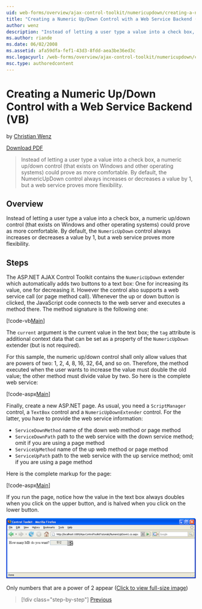 ```yaml
---
uid: web-forms/overview/ajax-control-toolkit/numericupdown/creating-a-numeric-up-down-control-with-a-web-service-backend-vb
title: "Creating a Numeric Up/Down Control with a Web Service Backend (VB) | Microsoft Docs"
author: wenz
description: "Instead of letting a user type a value into a check box, a numeric up/down control (that exists on Windows and other operating systems) could prove as more c... (VB)"
ms.author: riande
ms.date: 06/02/2008
ms.assetid: afa59dfa-fef1-43d3-8fdd-aea3be36ed3c
msc.legacyurl: /web-forms/overview/ajax-control-toolkit/numericupdown/creating-a-numeric-up-down-control-with-a-web-service-backend-vb
msc.type: authoredcontent
---
```

# Creating a Numeric Up/Down Control with a Web Service Backend (VB)

by [Christian Wenz](https://github.com/wenz)

[Download PDF](https://download.microsoft.com/download/2/d/c/2dc10e34-6983-41d4-9c08-f78f5387d32b/numericupdown1VB.pdf)

> Instead of letting a user type a value into a check box, a numeric up/down control (that exists on Windows and other operating systems) could prove as more comfortable. By default, the NumericUpDown control always increases or decreases a value by 1, but a web service proves more flexibility.

## Overview

Instead of letting a user type a value into a check box, a numeric up/down control (that exists on Windows and other operating systems) could prove as more comfortable. By default, the `NumericUpDown` control always increases or decreases a value by 1, but a web service proves more flexibility.

## Steps

The ASP.NET AJAX Control Toolkit contains the `NumericUpDown` extender which automatically adds two buttons to a text box: One for increasing its value, one for decreasing it. However the control also supports a web service call (or page method call). Whenever the up or down button is clicked, the JavaScript code connects to the web server and executes a method there. The method signature is the following one:

[!code-vb[Main](creating-a-numeric-up-down-control-with-a-web-service-backend-vb/samples/sample1.vb)]

The `current` argument is the current value in the text box; the `tag` attribute is additional context data that can be set as a property of the `NumericUpDown` extender (but is not required).

For this sample, the numeric up/down control shall only allow values that are powers of two: 1, 2, 4, 8, 16, 32, 64, and so on. Therefore, the method executed when the user wants to increase the value must double the old value; the other method must divide value by two. So here is the complete web service:

[!code-aspx[Main](creating-a-numeric-up-down-control-with-a-web-service-backend-vb/samples/sample2.aspx)]

Finally, create a new ASP.NET page. As usual, you need a `ScriptManager` control, a `TextBox` control and a `NumericUpDownExtender` control. For the latter, you have to provide the web service information:

- `ServiceDownMethod` name of the down web method or page method
- `ServiceDownPath` path to the web service with the down service method; omit if you are using a page method
- `ServiceUpMethod` name of the up web method or page method
- `ServiceUpPath` path to the web service with the up service method; omit if you are using a page method

Here is the complete markup for the page:

[!code-aspx[Main](creating-a-numeric-up-down-control-with-a-web-service-backend-vb/samples/sample3.aspx)]

If you run the page, notice how the value in the text box always doubles when you click on the upper button, and is halved when you click on the lower button.

[![Only numbers that are a power of 2 appear](creating-a-numeric-up-down-control-with-a-web-service-backend-vb/_static/image2.png)](creating-a-numeric-up-down-control-with-a-web-service-backend-vb/_static/image1.png)

Only numbers that are a power of 2 appear ([Click to view full-size image](creating-a-numeric-up-down-control-with-a-web-service-backend-vb/_static/image3.png))

> [!div class="step-by-step"]
> [Previous](creating-a-numeric-up-down-control-with-a-web-service-backend-cs.md)
